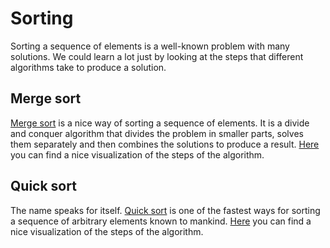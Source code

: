 # Sorting

Sorting a sequence of elements is a well-known problem with many solutions.
We could learn a lot just by looking at the steps that different algorithms
take to produce a solution.

## Merge sort

[Merge sort](http://en.wikipedia.org/wiki/Merge_sort) is a nice way of sorting
a sequence of elements. It is a divide and conquer algorithm that divides the
problem in smaller parts, solves them separately and then combines the solutions
to produce a result.
[Here](https://www.cs.usfca.edu/~galles/visualization/ComparisonSort.html)
you can find a nice visualization of the steps of the algorithm.

## Quick sort

The name speaks for itself. [Quick sort](http://en.wikipedia.org/wiki/Quicksort)
is one of the fastest ways for sorting a sequence of arbitrary elements known to
mankind.
[Here](https://www.cs.usfca.edu/~galles/visualization/ComparisonSort.html)
you can find a nice visualization of the steps of the algorithm.
